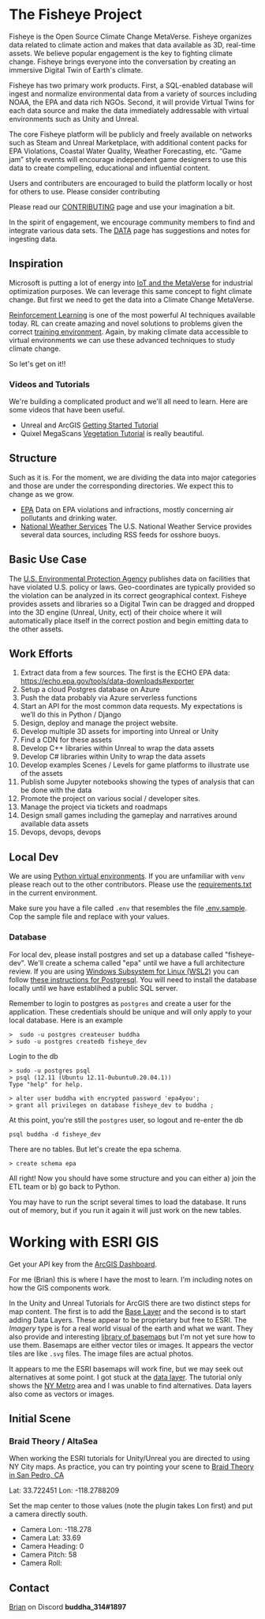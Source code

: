 # The Fisheye Project

Fisheye is the Open Source Climate Change MetaVerse.  Fisheye organizes data related to climate action and makes that data available as 3D, real-time assets.  We believe popular engagement is the key to fighting climate change.  Fisheye brings everyone into the conversation by creating an immersive Digital Twin of Earth's climate.

Fisheye has two primary work products.  First, a SQL-enabled database will ingest and normalize environmental data from a variety of sources including NOAA, the EPA and data rich NGOs.  Second, it will provide Virtual Twins for each data source and make the data immediately addressable with virtual environments such as Unity and Unreal.

The core Fisheye platform will be publicly and freely available on networks such as Steam and Unreal Marketplace, with additional content packs for EPA Violations, Coastal Water Quality, Weather Forecasting, etc. “Game jam” style events will encourage independent game designers to use this data to create compelling, educational and influential content.

Users and contributers are encouraged to build the platform locally or host for others to use.  Please consider contributing 

Please read our [CONTRIBUTING](CONTRIBUTING.md) page and use your imagination a bit.

In the spirit of engagement, we encourage community members to find and integrate various data sets.  The [DATA](DATA.md) page has suggestions and notes for ingesting data.


## Inspiration

Microsoft is putting a lot of energy into [IoT and the MetaVerse](https://www.youtube.com/watch?v=GAkB98ewcjI) for industrial optimization purposes.  We can leverage this same concept to fight climate change. But first we need to get the data into a Climate Change MetaVerse.

[Reinforcement Learning](https://en.wikipedia.org/wiki/Reinforcement_learning) is one of the most powerful AI techniques available today.  RL can create amazing and novel solutions to problems given the correct [training environment](https://www.vox.com/future-perfect/2019/9/20/20872672/ai-learn-play-hide-and-seek).  Again, by making climate data accessible to virtual environments we can use these advanced techniques to study climate change.

So let's get on it!!

### Videos and Tutorials

We're building a complicated product and we'll all need to learn.  Here are some videos that have been useful.

* Unreal and ArcGIS [Getting Started Tutorial](https://developers.arcgis.com/unreal-engine/get-started/)
* Quixel MegaScans [Vegetation Tutorial](https://www.youtube.com/watch?v=yaZvyHaYkMU) is really beautiful.

## Structure

Such as it is. For the moment, we are dividing the data into major categories and those are under the corresponding directories.  We expect this to change as we grow.

* [EPA](epa/README.md) Data on EPA violations and infractions, mostly concerning air pollutants and drinking water.
* [National Weather Services](nws/README.md) The U.S. National Weather Service provides several data sources, including RSS feeds for osshore buoys.

## Basic Use Case

The [U.S. Environmental Protection Agency](https://www.epa.gov/) publishes data on facilities that have violated U.S. policy or laws.  Geo-coordinates are typically provided so the violation can be analyzed in its correct geographical context.  Fisheye provides assets and libraries so a Digital Twin can be dragged and dropped into the 3D engine (Unreal, Unity, ect) of their choice where it will automatically place itself in the correct postion and begin emitting data to the other assets. 

## Work Efforts

1.	Extract data from a few sources.  The first is the ECHO EPA data: https://echo.epa.gov/tools/data-downloads#exporter
1.	Setup a cloud Postgres database on Azure
1.	Push the data probably via Azure serverless functions
1.	Start an API for the most common data requests.  My expectations is we’ll do this in Python / Django 
1.	Design, deploy and manage the project website.
1.	Develop multiple 3D assets for importing into Unreal or Unity
1.	Find a CDN for these assets
1.	Develop C++ libraries within Unreal to wrap the data assets
1.	Develop C# libraries within Unity to wrap the data assets
1.	Develop examples Scenes / Levels for game platforms to illustrate use of the assets
1.	Publish some Jupyter notebooks showing the types of analysis that can be done with the data
1.	Promote the project on various social / developer sites.
1.	Manage the project via tickets and roadmaps
1.	Design small games including the gameplay and narratives around available data assets
1.	Devops, devops, devops


## Local Dev
We are using [Python virtual environments](https://docs.python.org/3/library/venv.html). If you are unfamiliar with `venv` please reach out to the other contributors.  Please use the [requirements.txt](requirements.txt) in the current environment.

Make sure you have a file called `.env` that resembles the file [.env.sample](.env.sample).  Cop the sample file and replace with your values.

### Database
For local dev, please install postgres and set up a database called "fisheye-dev".  We'll create a schema called "epa" until we have a full architecture review.  If you are using [Windows Subsystem for Linux (WSL2)](https://docs.microsoft.com/en-us/windows/wsl/install) you can follow [these instructions for Postgresql](https://harshityadav95.medium.com/postgresql-in-windows-subsystem-for-linux-wsl-6dc751ac1ff3).  You will need to install the database locally until we have establihed a public SQL server.

Remember to login to postgres as `postgres` and create a user for the application.  These credentials should be unique and will only apply to your local database.  Here is an example

```
>  sudo -u postgres createuser buddha
> sudo -u postgres createdb fisheye_dev
```
Login to the db
```
> sudo -u postgres psql
> psql (12.11 (Ubuntu 12.11-0ubuntu0.20.04.1))
Type "help" for help.

> alter user buddha with encrypted password 'epa4you';
> grant all privileges on database fisheye_dev to buddha ;
```

At this point, you're still the `postgres` user, so logout and re-enter the db

```
psql buddha -d fisheye_dev
```

There are no tables.  But let's create the epa schema.

```
> create schema epa
```

All right! Now you should have some structure and you can either a) join the ETL team or b) go back to Python.

You may have to run the script several times to load the database.  It runs out of memory, but if you run it again it will just work on the new tables.

# Working with ESRI GIS
Get your API key from the [ArcGIS Dashboard](https://developers.arcgis.com/dashboard/).

For me (Brian) this is where I have the most to learn.  I'm including notes on how the GIS components work.

In the Unity and Unreal Tutorials for ArcGIS there are two distinct steps for map content.  The first is to add the [Base Layer](https://developers.arcgis.com/documentation/mapping-apis-and-services/maps/basemap-layers/) and the second is to start adding Data Layers.  These appear to be proprietary but free to ESRI.  The _Imagery_ type is for a real world visual of the earth and what we want.  They also provide and interesting [library of basemaps](https://livingatlas.arcgis.com/en/browse/#d=2&categories=Basemaps%3A00100) but I'm not yet sure how to use them.  Basemaps are either vector tiles or images.  It appears the vector tiles are like `.svg` files.  The image files are actual photos.

It appears to me the ESRI basemaps will work fine, but we may seek out alternatives at some point.  I got stuck at the [data layer](https://developers.arcgis.com/esri-leaflet/layers/).  The tutorial only shows the [NY Metro](https://tiles.arcgis.com/tiles/nGt4QxSblgDfeJn9/arcgis/rest/services/UrbanObservatory_NYC_TransitFrequency/MapServer) area and I was unable to find alternatives.  Data layers also come as vectors or images. 

## Initial Scene

### Braid Theory / AltaSea
When working the ESRI tutorials for Unity/Unreal you are directed to using NY City maps.  As practice, you can try pointing your scene to [Braid Theory in San Pedro, CA](https://www.google.com/maps/place/AltaSea+at+the+Port+of+Los+Angeles/@33.722451,-118.2788209,16.13z/data=!4m5!3m4!1s0x80dd37b77f64c337:0x2ad7d7fef3923d58!8m2!3d33.7222724!4d-118.2734459)

Lat: 33.722451
Lon: -118.2788209

Set the map center to those values (note the plugin takes Lon first) and put a camera directly south.
* Camera Lon: -118.278
* Camera Lat: 33.69
* Camera Heading: 0
* Camera Pitch: 58
* Camera Roll:


## Contact

[Brian](https://github.com/buddha314) on Discord **buddha_314#1897**
